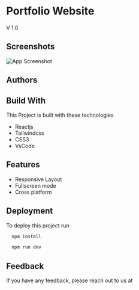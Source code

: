
# Portfolio Website 
V 1.0


## Screenshots

![App Screenshot](https://i.ibb.co/kB042NL/Captura-de-pantalla-2024-09-08-124737.png)
<!-- ![App Screenshot](https://i.ibb.co/gy9vc2z/image.png) -->



## Authors

<!-- - [@natnaelengeda](https://www.github.com/natnaelengeda) -->


## Build With

This Project is built with these technologies

- Reactjs 
- Tailwindcss
- CSS3 
- VsCode 

## Features

- Responsive Layout
- Fullscreen mode
- Cross platform


## Deployment

To deploy this project run

```bash
  npm install 
```

```bash 
  npm run dev 
```


## Feedback

If you have any feedback, please reach out to us at 

